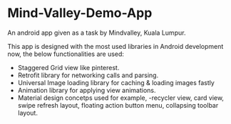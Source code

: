 # Mind-Valley-Demo-App
An android app given as a task by Mindvalley, Kuala Lumpur.

This app is designed with the most used libraries in Android development now, the below functionalities are used:

* Staggered Grid view like pinterest. 
* Retrofit library for networking calls and parsing.
* Universal Image loading library for caching & loading images fastly
* Animation library for applying view animations.
* Material design concetps used for example, -recycler view, card view, swipe refresh layout, floating action button menu, collapsing toolbar layout.
